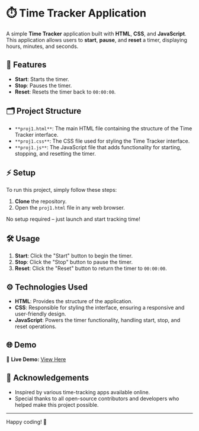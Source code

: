 # ⏱️ Time Tracker Application

A simple **Time Tracker** application built with **HTML**, **CSS**, and **JavaScript**. This application allows users to **start**, **pause**, and **reset** a timer, displaying hours, minutes, and seconds.

## 🚀 Features

- **Start**: Starts the timer.
- **Stop**: Pauses the timer.
- **Reset**: Resets the timer back to `00:00:00`.
  
## 🗂️ Project Structure

- `**proj1.html**`: The main HTML file containing the structure of the Time Tracker interface.
- `**proj1.css**`: The CSS file used for styling the Time Tracker interface.
- `**proj1.js**`: The JavaScript file that adds functionality for starting, stopping, and resetting the timer.

## ⚡ Setup

To run this project, simply follow these steps:

1. **Clone** the repository.
2. Open the `proj1.html` file in any web browser.

No setup required – just launch and start tracking time!

## 🛠️ Usage

1. **Start**: Click the "Start" button to begin the timer.
2. **Stop**: Click the "Stop" button to pause the timer.
3. **Reset**: Click the "Reset" button to return the timer to `00:00:00`.

## ⚙️ Technologies Used

- **HTML**: Provides the structure of the application.
- **CSS**: Responsible for styling the interface, ensuring a responsive and user-friendly design.
- **JavaScript**: Powers the timer functionality, handling start, stop, and reset operations.

## 🌐 Demo


🔗 **Live Demo:** [View Here](https://madiri630.github.io/Time-Tracker/)  

## 🙏 Acknowledgements

- Inspired by various time-tracking apps available online.
- Special thanks to all open-source contributors and developers who helped make this project possible.

---

Happy coding! 🎉
